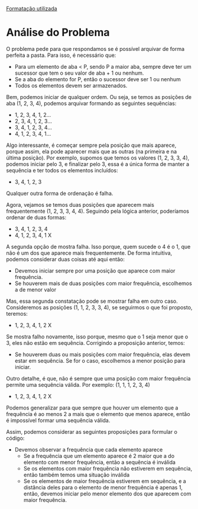 [Formatação utilizada](https://katex.org/docs/supported.html)

# Análise do Problema

O problema pede para que respondamos se é possível arquivar de forma perfeita a pasta. Para isso, é necessário que: 
- Para um elemento de aba < P, sendo P a maior aba, sempre deve ter um sucessor que tem o seu valor de aba + 1 ou nenhum. 
- Se a aba do elemento for P, então o sucessor deve ser 1 ou nenhum
- Todos os elementos devem ser armazenados. 

Bem, podemos iniciar de qualquer ordem. Ou seja, se temos as posições de aba (1, 2, 3, 4), podemos arquivar formando as seguintes sequências: 

- 1, 2, 3, 4, 1, 2...
- 2, 3, 4, 1, 2, 3...
- 3, 4, 1, 2, 3, 4...
- 4, 1, 2, 3, 4, 1...

Algo interessante, é começar sempre pela posição que mais aparece, porque assim, ela pode aparecer mais que as outras (na primeira e na última posição). Por exemplo, supomos que temos os valores (1, 2, 3, 3, 4), podemos iniciar pelo 3, e finalizar pelo 3, essa é a única forma de manter a sequência e ter todos os elementos incluídos: 

- 3, 4, 1, 2, 3

Qualquer outra forma de ordenação é falha.  

Agora, vejamos se temos duas posições que aparecem mais frequentemente (1, 2, 3, 3, 4, 4). Seguindo pela lógica anterior, poderíamos ordenar de duas formas: 

- 3, 4, 1, 2, 3, 4
- 4, 1, 2, 3, 4, 1 X 

A segunda opção de mostra falha. Isso porque, quem sucede o 4 é o 1, que não é um dos que aparece mais frequentemente. De forma intuitiva, podemos considerar duas coisas até aqui então:

- Devemos iniciar sempre por uma posição que aparece com maior frequência. 
- Se houverem mais de duas posições com maior frequência, escolhemos a de menor valor

Mas, essa segunda constatação pode se mostrar falha em outro caso. Consideremos as posições (1, 1, 2, 3, 3, 4), se seguirmos o que foi proposto, teremos: 

- 1, 2, 3, 4, 1, 2 X

Se mostra falho novamente, isso porque, mesmo que o 1 seja menor que o 3, eles não estão em sequência. Corrigindo a proposição anterior, temos: 

- Se houverem duas ou mais posições com maior frequência, elas devem estar em sequência. Se for o caso, escolhemos a menor posição para iniciar. 

Outro detalhe, é que, não é sempre que uma posição com maior frequência permite uma sequência válida. Por exemplo: (1, 1, 1, 2, 3, 4)

- 1, 2, 3, 4, 1, 2 X

Podemos generalizar para que sempre que houver um elemento que a frequência é ao menos 2 a mais que o elemento que menos aparece, então é impossível formar uma sequência válida. 

Assim, podemos considerar as seguintes proposições para formular o código: 

- Devemos observar a frequência que cada elemento aparece
    - Se a frequência que um elemento aparece é 2 maior que a do elemento com menor frequência, então a sequência é inválida
    - Se os elementos com maior frequência não estiverem em sequência, então também temos uma situação inválida
    - Se os elementos de maior frequência estiverem em sequência, e a distância deles para o elemento de menor frequência é apenas 1, então, devemos iniciar pelo menor elemento dos que aparecem com maior frequência. 